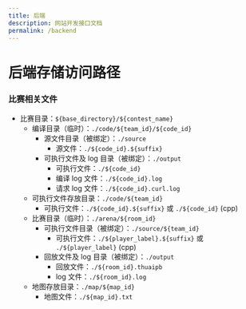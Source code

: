 ```yaml
---
title: 后端
description: 网站开发接口文档
permalink: /backend
---
```


# 后端存储访问路径

### 比赛相关文件

- 比赛目录：`${base_directory}/${contest_name}`
  - 编译目录（临时）：`./code/${team_id}/${code_id}`
    - 源文件目录（被绑定）：`./source`
      - 源文件：`./${code_id}.${suffix}`
    - 可执行文件及 log 目录（被绑定）：`./output`
      - 可执行文件：`./${code_id}`
      - 编译 log 文件：`./${code_id}.log`
      - 请求 log 文件：`./${code_id}.curl.log`
  - 可执行文件存放目录：`./code/${team_id}`
    - 可执行文件：`./${code_id}.${suffix}` 或 `./${code_id}` (cpp)
  - 比赛目录（临时）：`./arena/${room_id}`
    - 可执行文件目录（被绑定）：`./source/${team_id}`
      - 可执行文件：`./${player_label}.${suffix}` 或 `./${player_label}` (cpp)
    - 回放文件及 log 目录（被绑定）：`./output`
      - 回放文件：`./${room_id}.thuaipb`
      - log 文件：`./${room_id}.log`
  - 地图存放目录：`./map/${map_id}`
    - 地图文件：`./${map_id}.txt`
